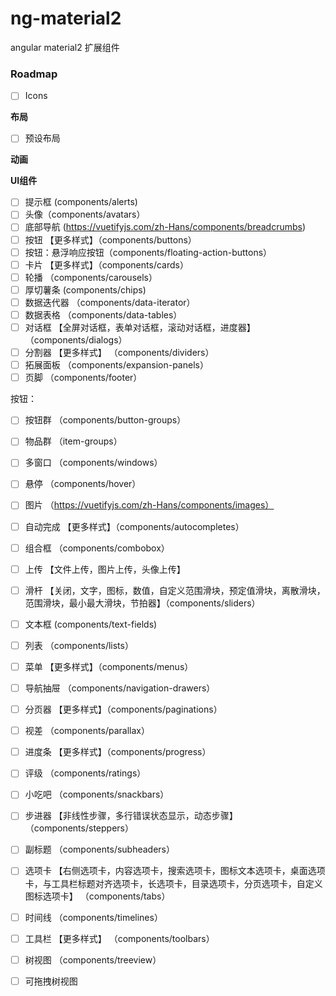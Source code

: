 # ng-material2

angular  material2 扩展组件

### Roadmap

- [ ] Icons

**布局**

- [ ] 预设布局 

**动画**


**UI组件**

- [ ] 提示框 (components/alerts)
- [ ] 头像（components/avatars）
- [ ] 底部导航 (https://vuetifyjs.com/zh-Hans/components/breadcrumbs)
- [ ] 按钮 【更多样式】（components/buttons）
- [ ] 按钮：悬浮响应按钮（components/floating-action-buttons）
- [ ] 卡片  【更多样式】（components/cards）
- [ ] 轮播 （components/carousels）
- [ ] 厚切薯条 (components/chips)
- [ ] 数据迭代器 （components/data-iterator）
- [ ] 数据表格 （components/data-tables）
- [ ] 对话框 【全屏对话框，表单对话框，滚动对话框，进度器】（components/dialogs）
- [ ] 分割器 【更多样式】 （components/dividers）
- [ ] 拓展面板 （components/expansion-panels）
- [ ] 页脚 （components/footer）

按钮：
- [ ] 按钮群 （components/button-groups）
- [ ] 物品群 （item-groups）
- [ ] 多窗口 （components/windows）    

- [ ] 悬停 （components/hover）
- [ ] 图片 （https://vuetifyjs.com/zh-Hans/components/images）
- [ ] 自动完成 【更多样式】（components/autocompletes）
- [ ] 组合框 （components/combobox）
- [ ] 上传 【文件上传，图片上传，头像上传】
- [ ] 滑杆 【关闭，文字，图标，数值，自定义范围滑块，预定值滑块，离散滑块，范围滑块，最小最大滑块，节拍器】（components/sliders）
- [ ] 文本框 (components/text-fields)
- [ ] 列表 （components/lists）
- [ ] 菜单 【更多样式】（components/menus）
- [ ] 导航抽屉 （components/navigation-drawers）
- [ ] 分页器 【更多样式】（components/paginations）
- [ ] 视差 （components/parallax）
- [ ] 进度条 【更多样式】（components/progress）
- [ ] 评级 （components/ratings）
- [ ] 小吃吧 （components/snackbars）
- [ ] 步进器 【非线性步骤，多行错误状态显示，动态步骤】（components/steppers）
- [ ] 副标题 （components/subheaders）
- [ ] 选项卡 【右侧选项卡，内容选项卡，搜索选项卡，图标文本选项卡，桌面选项卡，与工具栏标题对齐选项卡，长选项卡，目录选项卡，分页选项卡，自定义图标选项卡】 （components/tabs）
- [ ] 时间线 （components/timelines）
- [ ] 工具栏 【更多样式】 （components/toolbars）
- [ ] 树视图 （components/treeview）
- [ ] 可拖拽树视图